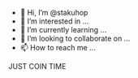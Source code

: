 - 👋 Hi, I’m @stakuhop
- 👀 I’m interested in ...
- 🌱 I’m currently learning ...
- 💞️ I’m looking to collaborate on ...
- 📫 How to reach me ...

<!---
stakuhop/stakuhop is a ✨ special ✨ repository because its `README.md` (this file) appears on your GitHub profile.
You can click the Preview link to take a look at your changes.
--->
JUST COIN TIME 
